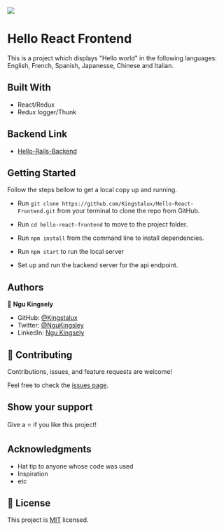 ![](https://img.shields.io/badge/Microverse-blueviolet)

# Hello React Frontend
This is a project which displays "Hello world" in the following languages: English, French, Spanish, Japanesse, Chinese and Italian.


## Built With

  - React/Redux
  - Redux logger/Thunk

## Backend Link 

- [Hello-Rails-Backend](https://github.com/Kingstalux/Hello-Rails-Backend)



## Getting Started

Follow the steps bellow to get a local copy up and running.

- Run `git clone https://github.com/Kingstalux/Hello-React-Frontend.git` from your terminal to clone the repo from GitHub.

- Run `cd hello-react-frontend` to move to the project folder.

-  Run `npm install` from the command line to install dependencies.

-  Run `npm start` to run the local server

- Set up and run the backend server for the api endpoint.





## Authors

👤 **Ngu Kingsely**

- GitHub: [@Kingstalux](https://github.com/Kingstalux)
- Twitter: [@NguKingsley](https://twitter.com/NguKingsley)
- LinkedIn: [Ngu Kingsely](https://www.linkedin.com/in/ngu-kingsely-junior-cho-974b60136/)


## 🤝 Contributing

Contributions, issues, and feature requests are welcome!

Feel free to check the [issues page](../../issues/).

## Show your support

Give a ⭐️ if you like this project!

## Acknowledgments

- Hat tip to anyone whose code was used
- Inspiration
- etc

## 📝 License

This project is [MIT](./MIT.md) licensed.